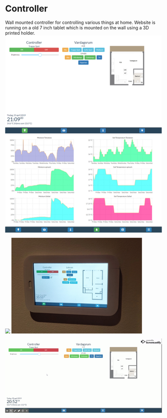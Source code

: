# Controller
Wall mounted controller for controlling various things at home. Website is running on a old 7 inch tablet which is mounted on the wall using a 3D printed holder.
<img src="/.github/home.png "/>
<img src="/.github/garden.png "/>
<p float="left">
  <img src="/.github/rl.jpg" width="420" />
  <img src="/.github/rl1.jpg" width="420" />
</p>
<img src="/.github/demo.gif" width="840" />
